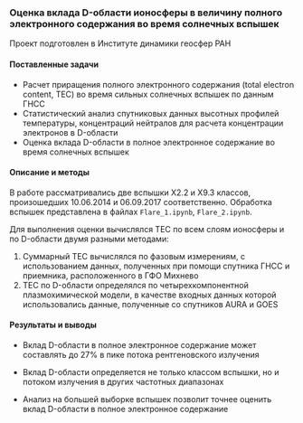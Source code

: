 ### Оценка вклада D-области ионосферы в величину полного электронного содержания во время солнечных вспышек

Проект подготовлен в Институте динамики геосфер РАН


#### Поставленные задачи
- Расчет приращения полного электронного содержания (total electron content, TEC) во время сильных солнечных вспышек по данным ГНСС
- Статистический анализ спутниковых данных высотных профилей температуры, концентраций нейтралов для расчета концентрации электронов в D-области
- Оценка вклада D-области в полное электронное содержание во время солнечных вспышек 


#### Описание и методы
В работе рассматривались две вспышки X2.2 и X9.3 классов, произошедших 10.06.2014 и 06.09.2017 соответственно. Обработка вспышек представлена в файлах `Flare_1.ipynb`, `Flare_2.ipynb`.

Для выполнения оценки вычислялся TEC по всем слоям ионосферы и по D-области двумя разными методами:
1) Cуммарный TEC вычислялся по фазовым измерениям, с использованием данных, полученных при помощи спутника ГНСС и приемника, расположенного в ГФО Михнево
2) TEC по D-области определялся по четырехкомпонентной плазмохимической модели, в качестве входных данных которой использовались данные, полученные со спутников AURA и GOES


#### Результаты и выводы

- Вклад D-области в полное электронное содержание может составлять до 27% в пике потока рентгеновского излучения

- Вклад D-области определяется не только классом вспышки, но и потоком излучения в других частотных диапазонах

- Анализ на большей выборке вспышек позволит точнее оценить вклад D-области в полное электронное содержание
